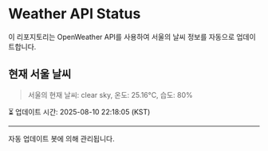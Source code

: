 
# Weather API Status

이 리포지토리는 OpenWeather API를 사용하여 서울의 날씨 정보를 자동으로 업데이트합니다.

## 현재 서울 날씨
> 서울의 현재 날씨: clear sky, 온도: 25.16°C, 습도: 80%

⏳ 업데이트 시간: 2025-08-10 22:18:05 (KST)

---
자동 업데이트 봇에 의해 관리됩니다.
